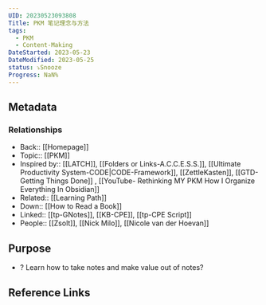 ```yaml
---
UID: 20230523093808
Title: PKM 笔记理念与方法
tags:
  - PKM
  - Content-Making
DateStarted: 2023-05-23
DateModified: 2023-05-25
status: ⤵️Snooze
Progress: NaN%
---
```

## Metadata
### Relationships
- Back:: [[Homepage]]  
- Topic:: [[PKM]]
- Inspired by:: [[LATCH]], [[Folders or Links-A.C.C.E.S.S.]], [[Ultimate Productivity System-CODE|CODE-Framework]], [[ZettleKasten]], [[GTD-Getting Things Done]] , [[YouTube- Rethinking MY PKM How I Organize Everything In Obsidian]] 
- Related:: [[Learning Path]]
- Down:: [[How to Read a Book]] 
- Linked:: [[tp-GNotes]], [[KB-CPE]], [[tp-CPE Script]] 
- People:: [[Zsolt]], [[Nick Milo]], [[Nicole van der Hoevan]]
## Purpose
- ? Learn how to take notes and make value out of notes?
## Reference Links